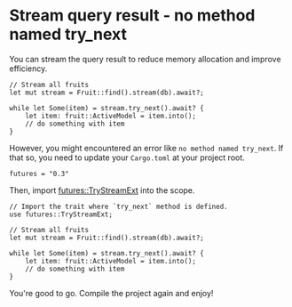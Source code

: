 # Stream query result - no method named try_next

You can stream the query result to reduce memory allocation and improve efficiency.

```rust, no_run
// Stream all fruits
let mut stream = Fruit::find().stream(db).await?;

while let Some(item) = stream.try_next().await? {
    let item: fruit::ActiveModel = item.into();
    // do something with item
}
```

However, you might encountered an error like `no method named try_next`. If that so, you need to update your `Cargo.toml` at your project root.

```toml, no_run
futures = "0.3"
```

Then, import [futures::TryStreamExt](https://docs.rs/futures/latest/futures/stream/trait.TryStreamExt.html) into the scope.

```rust, no_run
// Import the trait where `try_next` method is defined.
use futures::TryStreamExt;

// Stream all fruits
let mut stream = Fruit::find().stream(db).await?;

while let Some(item) = stream.try_next().await? {
    let item: fruit::ActiveModel = item.into();
    // do something with item
}
```

You're good to go. Compile the project again and enjoy!
